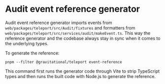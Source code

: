 # Audit event reference generator

Audit event reference generator imports events from `web/packages/teleport/src/Audit/fixtures` and
formatters from `web/packages/teleport/src/services/audit/makeEvent.ts`. This way the reference
generator and the codebase always stay in sync when it comes to the underlying types.

To generate the reference:

```
pnpm --filter @gravitational/teleport event-reference
```

This command first runs the generator code through Vite to strip TypeScript types and then runs the
built code with Node.js to generate the reference.
